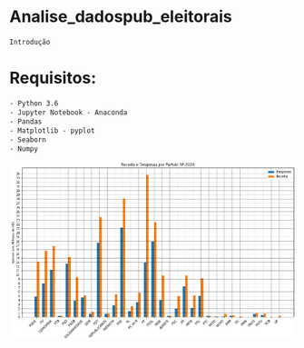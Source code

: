 # Analise_dadospub_eleitorais

```
Introdução
```
# Requisitos:
```
- Python 3.6
- Jupyter Notebook - Anaconda
- Pandas 
- Matplotlib - pyplot
- Seaborn
- Numpy
```

![](https://github.com/JViniciusF/Analise_dadospub_eleitorais/blob/main/Resultado.png)

